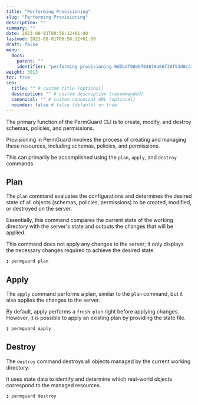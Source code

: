 ```yaml
---
title: "Performing Provisioning"
slug: "Performing Provisioning"
description: ""
summary: ""
date: 2023-08-01T00:56:12+01:00
lastmod: 2023-08-01T00:56:12+01:00
draft: false
menu:
  docs:
    parent: ""
    identifier: "performing-provisioning-0d5bdf90ebf04870a66f30f93d8ca1af"
weight: 3013
toc: true
seo:
  title: "" # custom title (optional)
  description: "" # custom description (recommended)
  canonical: "" # custom canonical URL (optional)
  noindex: false # false (default) or true
---
```


The primary function of the PermGuard CLI is to create, modify, and destroy schemas, policies, and permissions.

Provisioning in PermGuard involves the process of creating and managing these resources, including schemas, policies, and permissions.

This can primarily be accomplished using the `plan`, `apply`, and `destroy` commands.

## Plan

The `plan` command evaluates the configurations and determines the desired state of all objects (schemas, policies, permissions) to be created, modified, or destroyed on the server.

Essentially, this command compares the current state of the working directory with the server's state and outputs the changes that will be applied.

This command does not apply any changes to the server; it only displays the necessary changes required to achieve the desired state.

```bash
❯ permguard plan
```

## Apply

The `apply` command performs a plan, similar to the `plan` command, but it also applies the changes to the server.

By default, apply performs a `fresh plan` right before applying changes. However, it is possible to apply an existing plan by providing the state file.

```bash
❯ permguard apply
```

## Destroy

The `destroy` command destroys all objects managed by the current working directory.

It uses state data to identify and determine which real-world objects correspond to the managed resources.

```bash
❯ permguard destroy
```
